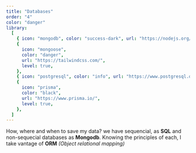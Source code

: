 ```yaml
---
title: "Databases"
order: "4"
color: "danger"
library:
  [
    { icon: "mongodb", color: "success-dark", url: "https://nodejs.org/en/" },
    {
      icon: "mongoose",
      color: "danger",
      url: "https://tailwindcss.com/",
      level: true,
    },
    { icon: "postgresql", color: "info", url: "https://www.postgresql.org/" },
    {
      icon: "prisma",
      color: "black",
      url: "https://www.prisma.io/",
      level: true,
    },
  ]
---
```


How, where and when to save my data? we have sequencial, as **SQL** and non-sequecial databases as **Mongodb**. Knowing the principles of each, I take vantage of **ORM** _(Object relational mapping)_
